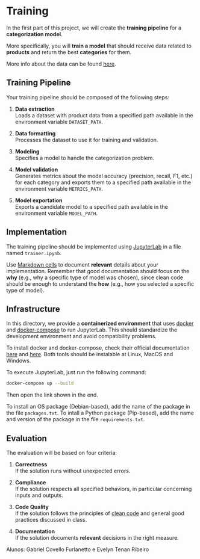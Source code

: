 # Training

In the first part of this project, we will create the **training pipeline** for
a **categorization model**.

More specifically, you will **train a model** that should receive data related
to **products** and return the best **categories** for them.

More info about the data can be found [here][1].

## Training Pipeline

Your training pipeline should be composed of the following steps:

1. **Data extraction** <br>
   Loads a dataset with product data from a specified path available in the
   environment variable `DATASET_PATH`.

2. **Data formatting** <br>
   Processes the dataset to use it for training and validation.

3. **Modeling** <br>
   Specifies a model to handle the categorization problem.

4. **Model validation** <br>
   Generates metrics about the model accuracy (precision, recall, F1, etc.)
   for each category and exports them to a specified path available in the
   environment variable `METRICS_PATH`.

5. **Model exportation** <br>
   Exports a candidate model to a specified path available in the environment
   variable `MODEL_PATH`.

## Implementation

The training pipeline should be implemented using [JupyterLab][2] in a file
named `trainer.ipynb`.

Use [Markdown cells][3] to document **relevant** details about your
implementation. Remember that good documentation should focus on the **why**
(e.g., why a specific type of model was chosen), since clean code should be
enough to understand the **how** (e.g., how you selected a specific type of
model).

## Infrastructure

In this directory, we provide a **containerized environment** that uses
[docker][4] and [docker-compose][5] to run JupyterLab. This should standardize
the development environment and avoid compatibility problems.

To install docker and docker-compose, check their official documentation
[here][4] and [here][5]. Both tools should be instalable at Linux, MacOS and
Windows.

To execute JupyterLab, just run the following command:
```bash
docker-compose up --build
```
Then open the link shown in the end.

To install an OS package (Debian-based), add the name of the package in the file
`packages.txt`. To intall a Python package (Pip-based), add the name and version
of the package in the file `requirements.txt`.

## Evaluation

The evaluation will be based on four criteria:

1. **Correctness** <br>
   If the solution runs without unexpected errors.

2. **Compliance** <br>
   If the solution respects all specified behaviors, in particular concerning
   inputs and outputs.

2. **Code Quality** <br>
   If the solution follows the principles of [clean code][6] and general good
   practices discussed in class.

3. **Documentation** <br>
   If the solution documents **relevant** decisions in the right measure.

[1]: ../data/README.md
[2]: https://jupyter.org
[3]: https://jupyter-notebook.readthedocs.io/en/stable/examples/Notebook/Working%20With%20Markdown%20Cells.html
[4]: https://docs.docker.com/get-docker
[5]: https://docs.docker.com/compose/install
[6]: https://gist.github.com/wojteklu/73c6914cc446146b8b533c0988cf8d29

Alunos: Gabriel Covello Furlanetto e Evelyn Tenan Ribeiro

